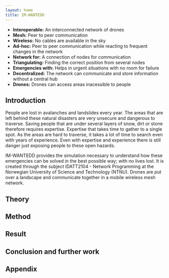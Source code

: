 ```yaml
---
layout: home
title: IM-WANTEDD
---
```


- **Interoperable:** An interconnected network of drones
- **Mesh:** Peer to peer communication 
- **Wireless:** No cables are available in the sky
- **Ad-hoc:** Peer to peer communication while reacting to frequent changes in the network
- **Network for:** A connection of nodes for communication
- **Triangulating:** Finding the correct position from several nodes
- **Emergencies with:** Helps in urgent situations with no room for failure
- **Decentralized:** The network can communicate and store information without a central hub
- **Drones:** Drones can access areas inacessible to people

## Introduction

People are lost in avalanches and landslides every year. The areas that are left behind these natural disasters are very unsecure and dangerous to traverse. Saving people that are under several layers of snow, dirt or stone therefore requires expertise. Expertise that takes time to gather to a single spot. As the areas are hard to traverse, it takes a lot of time to search even with years of experience. Even with expertise and experience there is still danger just exposing people to these open hazards.

IM-WANTEDD provides the simulation necessary to understand how these emergencies can be solved in the best possible way; with no lives lost. It is created through the subject IDATT2104 - Network Programming at the Norwegian University of Science and Technology (NTNU). Drones are put over a landscape and communicate together in a mobile wireless mesh network.


## Theory


## Method


## Result


## Conclusion and further work


## Appendix
